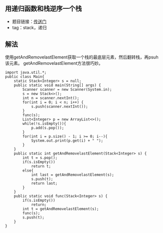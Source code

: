 ## 用递归函数和栈逆序一个栈
- 题目链接：[传送门](https://www.nowcoder.com/practice/1de82c89cc0e43e9aa6ee8243f4dbefd?tpId=101&tqId=33075&tPage=1&rp=1&ru=/ta/programmer-code-interview-guide&qru=/ta/programmer-code-interview-guide/question-ranking)
- tag：stack，递归

## 解法
使用getAndRemovelastElement获取一个栈的最底层元素，然后翻转栈，再psuh该元素。
getAndRemovelastElement方法很巧妙。
```
import java.util.*;
public class Main{
    static Stack<Integer> s = null;
    public static void main(String[] args) {
        Scanner scanner = new Scanner(System.in);
        s = new Stack<>();
        int n = scanner.nextInt();
        for(int i = 0; i < n; i++) {
            s.push(scanner.nextInt());
        }
        func(s);
        List<Integer> p = new ArrayList<>();
        while(!s.isEmpty()){
            p.add(s.pop());
        }
        for(int i = p.size() - 1; i >= 0; i--){
            System.out.print(p.get(i) + " ");
        }
    }
    public static int getAndRemovelastElement(Stack<Integer> s) {
        int t = s.pop();
        if(s.isEmpty())
            return t;
        else{
            int last = getAndRemovelastElement(s);
            s.push(t);
            return last;
        }
    }
    public static void func(Stack<Integer> s) {
        if(s.isEmpty())
            return;
        int t = getAndRemovelastElement(s);
        func(s);
        s.push(t);
    }
}
```
